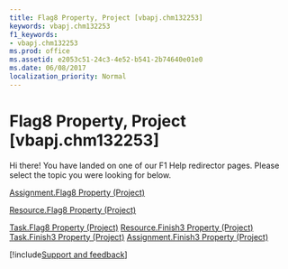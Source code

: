 ```yaml
---
title: Flag8 Property, Project [vbapj.chm132253]
keywords: vbapj.chm132253
f1_keywords:
- vbapj.chm132253
ms.prod: office
ms.assetid: e2053c51-24c3-4e52-b541-2b74640e01e0
ms.date: 06/08/2017
localization_priority: Normal
---
```



# Flag8 Property, Project [vbapj.chm132253]

Hi there! You have landed on one of our F1 Help redirector pages. Please select the topic you were looking for below.

[Assignment.Flag8 Property (Project)](http://msdn.microsoft.com/library/053c6f11-3881-8872-39b8-40c61ab621f1%28Office.15%29.aspx)

[Resource.Flag8 Property (Project)](http://msdn.microsoft.com/library/8cbc3341-53e1-1b53-aabf-390c7cd4851a%28Office.15%29.aspx)

[Task.Flag8 Property (Project)](http://msdn.microsoft.com/library/50e174bb-93fd-074b-ded7-a49ef55d87b4%28Office.15%29.aspx)
[Resource.Finish3 Property (Project)](http://msdn.microsoft.com/library/1b9dd528-1187-7792-9065-33f8ab4c986e%28Office.15%29.aspx)
[Task.Finish3 Property (Project)](http://msdn.microsoft.com/library/4fdb98f4-8801-5ccd-2794-885f7a655501%28Office.15%29.aspx)
[Assignment.Finish3 Property (Project)](http://msdn.microsoft.com/library/d76d6820-68b7-1742-1b7c-c8ab69d928cf%28Office.15%29.aspx)

[!include[Support and feedback](~/includes/feedback-boilerplate.md)]